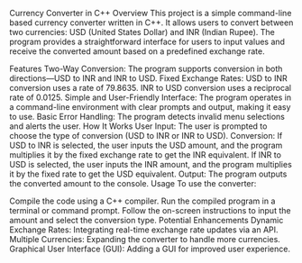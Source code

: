 Currency Converter in C++
Overview
This project is a simple command-line based currency converter written in C++. It allows users to convert between two currencies: USD (United States Dollar) and INR (Indian Rupee). The program provides a straightforward interface for users to input values and receive the converted amount based on a predefined exchange rate.

Features
Two-Way Conversion: The program supports conversion in both directions—USD to INR and INR to USD.
Fixed Exchange Rates:
USD to INR conversion uses a rate of 79.8635.
INR to USD conversion uses a reciprocal rate of 0.0125.
Simple and User-Friendly Interface: The program operates in a command-line environment with clear prompts and output, making it easy to use.
Basic Error Handling: The program detects invalid menu selections and alerts the user.
How It Works
User Input: The user is prompted to choose the type of conversion (USD to INR or INR to USD).
Conversion:
If USD to INR is selected, the user inputs the USD amount, and the program multiplies it by the fixed exchange rate to get the INR equivalent.
If INR to USD is selected, the user inputs the INR amount, and the program multiplies it by the fixed rate to get the USD equivalent.
Output: The program outputs the converted amount to the console.
Usage
To use the converter:

Compile the code using a C++ compiler.
Run the compiled program in a terminal or command prompt.
Follow the on-screen instructions to input the amount and select the conversion type.
Potential Enhancements
Dynamic Exchange Rates: Integrating real-time exchange rate updates via an API.
Multiple Currencies: Expanding the converter to handle more currencies.
Graphical User Interface (GUI): Adding a GUI for improved user experience.
